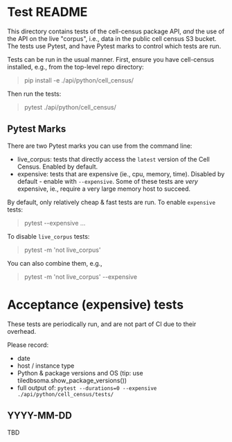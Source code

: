 # Test README

This directory contains tests of the cell-census package API, _and_ the use of the API on the
live "corpus", i.e., data in the public cell census S3 bucket. The tests use Pytest, and have
Pytest marks to control which tests are run.

Tests can be run in the usual manner. First, ensure you have cell-census installed, e.g., from the top-level repo directory:

> pip install -e ./api/python/cell_census/

Then run the tests:

> pytest ./api/python/cell_census/

## Pytest Marks

There are two Pytest marks you can use from the command line:

- live_corpus: tests that directly access the `latest` version of the Cell Census. Enabled by default.
- expensive: tests that are expensive (ie., cpu, memory, time). Disabled by default - enable with `--expensive`. Some of these tests are _very_ expensive, ie., require a very large memory host to succeed.

By default, only relatively cheap & fast tests are run. To enable `expensive` tests:

> pytest --expensive ...

To disable `live_corpus` tests:

> pytest -m 'not live_corpus'

You can also combine them, e.g.,

> pytest -m 'not live_corpus' --expensive

# Acceptance (expensive) tests

These tests are periodically run, and are not part of CI due to their overhead.

Please record:

- date
- host / instance type
- Python & package versions and OS (tip: use tiledbsoma.show_package_versions())
- full output of: `pytest --durations=0 --expensive ./api/python/cell_census/tests/`

## YYYY-MM-DD

TBD
